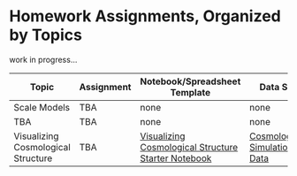 # Homework Assignments, Organized by Topics

work in progress...


| Topic | Assignment | Notebook/Spreadsheet Template | Data Set |
|-------|------------|----------|----------|
| Scale Models | TBA | none | none |
| TBA | TBA | none | none |
| Visualizing Cosmological Structure | TBA | [Visualizing Cosmological Structure Starter Notebook](https://www.kaggle.com/code/austinhinkel/gettingstartedwithtng50data) | [Cosmological Simulation Data](https://www.kaggle.com/datasets/austinhinkel/cosmology-simulation-data-from-illustris-tng-50) |
